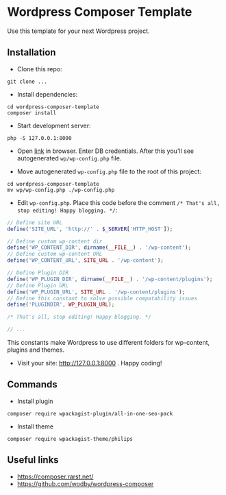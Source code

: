 # Wordpress Composer Template

Use this template for your next Wordpress project.

## Installation

* Clone this repo:

```
git clone ...
```

* Install dependencies:

```
cd wordpress-composer-template
composer install
```

* Start development server:

```
php -S 127.0.0.1:8000
```

* Open [link](http://127.0.0.1:8000) in browser. Enter DB credentials. After this you'll see autogenerated `wp/wp-config.php` file.

* Move autogenerated `wp-config.php` file to the root of this project:

```
cd wordpress-composer-template
mv wp/wp-config.php ./wp-config.php
```

* Edit `wp-config.php`. Place this code before the comment `/* That's all, stop editing! Happy blogging. */`:

```php
// Define site URL
define('SITE_URL', 'http://' . $_SERVER['HTTP_HOST']);

// Define custom wp-content dir
define('WP_CONTENT_DIR', dirname(__FILE__) . '/wp-content');
// Define custom wp-content URL
define('WP_CONTENT_URL', SITE_URL . '/wp-content');

// Define Plugin DIR
define('WP_PLUGIN_DIR', dirname(__FILE__) . '/wp-content/plugins');
// Define Plugin URL
define('WP_PLUGIN_URL', SITE_URL . '/wp-content/plugins');
// Define this constant to solve possible compatability issues
define('PLUGINDIR', WP_PLUGIN_URL);

/* That's all, stop editing! Happy blogging. */

// ...
```

This constants make Wordpress to use different folders for wp-content, plugins and themes.

* Visit your site: http://127.0.0.1:8000 . Happy coding!

## Commands

* Install plugin

```
composer require wpackagist-plugin/all-in-one-seo-pack
```

* Install theme

```
composer require wpackagist-theme/philips
```

## Useful links

- https://composer.rarst.net/
- https://github.com/wodby/wordpress-composer
